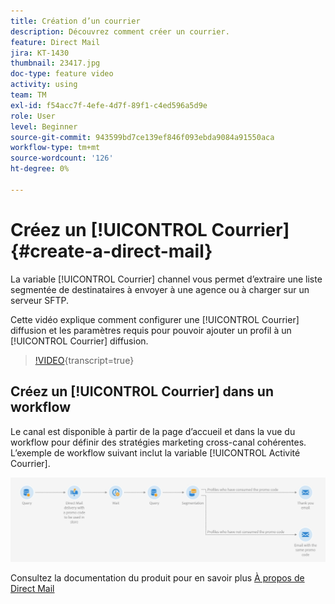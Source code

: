 ```yaml
---
title: Création d’un courrier
description: Découvrez comment créer un courrier.
feature: Direct Mail
jira: KT-1430
thumbnail: 23417.jpg
doc-type: feature video
activity: using
team: TM
exl-id: f54acc7f-4efe-4d7f-89f1-c4ed596a5d9e
role: User
level: Beginner
source-git-commit: 943599bd7ce139ef846f093ebda9084a91550aca
workflow-type: tm+mt
source-wordcount: '126'
ht-degree: 0%

---
```


# Créez un [!UICONTROL Courrier] {#create-a-direct-mail}

La variable [!UICONTROL Courrier] channel vous permet d’extraire une liste segmentée de destinataires à envoyer à une agence ou à charger sur un serveur SFTP.

Cette vidéo explique comment configurer une [!UICONTROL Courrier] diffusion et les paramètres requis pour pouvoir ajouter un profil à un [!UICONTROL Courrier] diffusion.

>[!VIDEO](https://video.tv.adobe.com/v/23417?learn=on){transcript=true}

## Créez un [!UICONTROL Courrier] dans un workflow

Le canal est disponible à partir de la page d’accueil et dans la vue du workflow pour définir des stratégies marketing cross-canal cohérentes. L’exemple de workflow suivant inclut la variable [!UICONTROL Activité Courrier].

![Image de workflow](/help/assets/direct_mail_examplewf.png)

Consultez la documentation du produit pour en savoir plus [À propos de Direct Mail](https://experienceleague.adobe.com/docs/campaign-standard/using/communication-channels/direct-mail/about-direct-mail.html)
